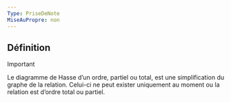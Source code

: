 ```yaml
---
Type: PriseDeNote
MiseAuPropre: non
---
```

## Définition
>[!important]
>Le diagramme de Hasse d’un ordre, partiel ou total, est une simplification du graphe de la relation. Celui-ci ne peut exister uniquement au moment ou la relation est d’ordre total ou partiel.
